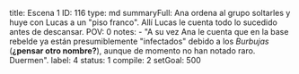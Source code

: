 title:          Escena 1
ID:             116
type:           md
summaryFull:    Ana ordena al grupo soltarles y huye con Lucas a un "piso franco". Allí Lucas le cuenta todo lo sucedido antes de descansar.
POV:            0
notes:          - "A su vez Ana le cuenta que en la base rebelde ya están presumiblemente "infectados" debido a los *Burbujas* (**¿pensar otro nombre?**), aunque de momento no han notado raro. Duermen".
label:          4
status:         1
compile:        2
setGoal:        500


